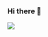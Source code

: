 ### Hi there 👋



<div style="display: inline-block">
  <img style="width: 128px, height:128px;"  src="https://cdn.jsdelivr.net/gh/devicons/devicon/icons/javascript/javascript-original.svg" />
  
</div>
